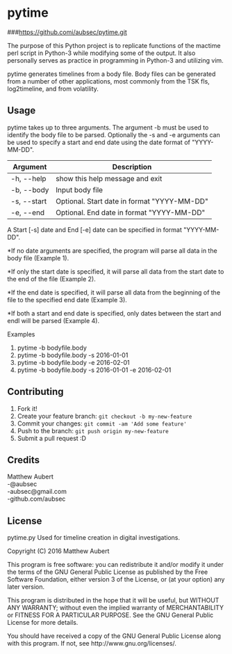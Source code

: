 # pytime
###https://github.comi/aubsec/pytime.git

The purpose of this Python project is to replicate functions of the mactime perl 
script in Python-3 while modifying some of the output.  It also personally serves 
as practice in programming in Python-3 and utilizing vim.

pytime generates timelines from a body file.  Body files can be generated from
a number of other applications, most commonly from the TSK fls, log2timeline,
and from volatility. 


## Usage

<p>pytime takes up to three arguments.  The argument -b must be used to identify
the body file to be parsed.  Optionally the -s and -e arguments can be used to
specify a start and end date using the date format of "YYYY-MM-DD". </p>

|Argument|Description|
|---|---|
|-h, --help |show this help message and exit|
|-b, --body |Input body file |
|-s, --start|Optional.  Start date in format "YYYY-MM-DD"|
|-e, --end  |Optional.  End date in format "YYYY-MM-DD"  |

<p>A Start [-s] date and End [-e] date can be specified in format "YYYY-MM-DD".  

  *If no date arguments are specified, the program will parse all data in the body file (Example 1).  

  *If only the start date is specified, it will parse all data from the start date to the end of the file (Example 2).  

  *If the end date is specified, it will parse all data from the beginning of the file to the specified end date (Example 3).  

  *If both a start and end date is specified, only dates between the start and endl will be parsed (Example 4).
</p>

Examples
1.  pytime -b bodyfile.body
2.  pytime -b bodyfile.body -s 2016-01-01
3.  pytime -b bodyfile.body -e 2016-02-01
4.  pytime -b bodyfile.body -s 2016-01-01 -e 2016-02-01


## Contributing

1. Fork it!
2. Create your feature branch: `git checkout -b my-new-feature`
3. Commit your changes: `git commit -am 'Add some feature'`
4. Push to the branch: `git push origin my-new-feature`
5. Submit a pull request :D

## Credits

<p>Matthew Aubert
<br>-@aubsec
<br>-aubsec@gmail.com
<br>-github.com/aubsec</p>

## License

<p>pytime.py Used for timeline creation in digital investigations.</p>
<p>Copyright (C) 2016 Matthew Aubert<p>

<p>This program is free software: you can redistribute it and/or modify
it under the terms of the GNU General Public License as published by
the Free Software Foundation, either version 3 of the License, or
(at your option) any later version.</p>

<p>This program is distributed in the hope that it will be useful,
but WITHOUT ANY WARRANTY; without even the implied warranty of
MERCHANTABILITY or FITNESS FOR A PARTICULAR PURPOSE.  See the
GNU General Public License for more details.</p>

<p>You should have received a copy of the GNU General Public License
along with this program.  If not, see http://www.gnu.org/licenses/.</p>
